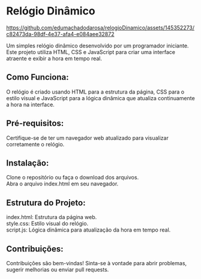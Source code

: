 # Relógio Dinâmico




https://github.com/edumachadodarosa/relogioDinamico/assets/145352273/c82473da-98df-4e37-afa4-e084aee32872




Um simples relógio dinâmico desenvolvido por um programador iniciante. Este projeto utiliza HTML, CSS e JavaScript para criar uma interface atraente e exibir a hora em tempo real.

## Como Funciona:

O relógio é criado usando HTML para a estrutura da página, CSS para o estilo visual e JavaScript para a lógica dinâmica que atualiza continuamente a hora na interface.

## Pré-requisitos:

Certifique-se de ter um navegador web atualizado para visualizar corretamente o relógio.

## Instalação:


Clone o repositório ou faça o download dos arquivos.<br>
Abra o arquivo index.html em seu navegador.<br>




## Estrutura do Projeto:


index.html: Estrutura da página web.<br>
style.css: Estilo visual do relógio.<br>
script.js: Lógica dinâmica para atualização da hora em tempo real.


## Contribuições:

Contribuições são bem-vindas! Sinta-se à vontade para abrir problemas, sugerir melhorias ou enviar pull requests.

